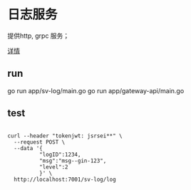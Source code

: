 # 日志服务

提供http, grpc 服务；

[详情](../../doc/service/sv-log.md)

## run

go run app/sv-log/main.go
go run app/gateway-api/main.go

## test

```shell script

curl --header "tokenjwt: jsrsei**" \
  --request POST \
  --data '{
          "logID":1234,
          "msg":"msg--gin-123",
          "level":2
          }' \
  http://localhost:7001/sv-log/log

```
